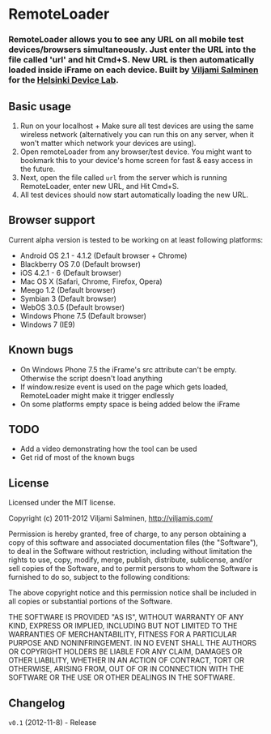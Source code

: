# RemoteLoader

### RemoteLoader allows you to see any URL on all mobile test devices/browsers simultaneously. Just enter the URL into the file called 'url' and hit Cmd+S. New URL is then automatically loaded inside iFrame on each device. Built by [Viljami Salminen](http://twitter.com/viljamis) for the [Helsinki Device Lab](http://devicelab.fi).

## Basic usage

1. Run on your localhost + Make sure all test devices are using the same wireless network (alternatively you can run this on any server, when it won't matter which network your devices are using).
2. Open remoteLoader from any browser/test device. You might want to bookmark this to your device's home screen for fast & easy access in the future.
3. Next, open the file called `url` from the server which is running RemoteLoader, enter new URL, and Hit Cmd+S.
4. All test devices should now start automatically loading the new URL.

## Browser support

Current alpha version is tested to be working on at least following platforms:

* Android OS 2.1 - 4.1.2 (Default browser + Chrome)
* Blackberry OS 7.0 (Default browser)
* iOS 4.2.1 - 6 (Default browser)
* Mac OS X (Safari, Chrome, Firefox, Opera)
* Meego 1.2 (Default browser)
* Symbian 3 (Default browser)
* WebOS 3.0.5 (Default browser)
* Windows Phone 7.5 (Default browser)
* Windows 7 (IE9)

## Known bugs

* On Windows Phone 7.5 the iFrame's src attribute can't be empty. Otherwise the script doesn't load anything
* If window.resize event is used on the page which gets loaded, RemoteLoader might make it trigger endlessly
* On some platforms empty space is being added below the iFrame

## TODO

* Add a video demonstrating how the tool can be used
* Get rid of most of the known bugs

## License

Licensed under the MIT license.

Copyright (c) 2011-2012 Viljami Salminen, http://viljamis.com/

Permission is hereby granted, free of charge, to any person obtaining a copy of this software and associated documentation files (the "Software"), to deal in the Software without restriction, including without limitation the rights to use, copy, modify, merge, publish, distribute, sublicense, and/or sell copies of the Software, and to permit persons to whom the Software is furnished to do so, subject to the following conditions:

The above copyright notice and this permission notice shall be included in all copies or substantial portions of the Software.

THE SOFTWARE IS PROVIDED "AS IS", WITHOUT WARRANTY OF ANY KIND, EXPRESS OR IMPLIED, INCLUDING BUT NOT LIMITED TO THE WARRANTIES OF MERCHANTABILITY, FITNESS FOR A PARTICULAR PURPOSE AND NONINFRINGEMENT. IN NO EVENT SHALL THE AUTHORS OR COPYRIGHT HOLDERS BE LIABLE FOR ANY CLAIM, DAMAGES OR OTHER LIABILITY, WHETHER IN AN ACTION OF CONTRACT, TORT OR OTHERWISE, ARISING FROM, OUT OF OR IN CONNECTION WITH THE SOFTWARE OR THE USE OR OTHER DEALINGS IN THE SOFTWARE.


## Changelog

`v0.1` (2012-11-8) - Release